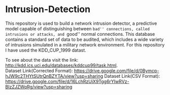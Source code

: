 # Intrusion-Detection
This repository is used to build a network intrusion detector, a predictive model capable of distinguishing between ``bad'' connections, called intrusions or attacks, and ``good'' normal connections. This database contains a standard set of data to be audited, which includes a wide variety of intrusions simulated in a military network environment. For this repository I have used the KDD_CUP_1999 datast.  

To see about the data visit the link: http://kdd.ics.uci.edu/databases/kddcup99/task.html.        
Dataset Link(Corrected Format): https://drive.google.com/file/d/0Bymcp-hJW9c2THYtSUtrQnBZYTA/view?usp=sharing
Dataset Link(CSV Format): https://drive.google.com/file/d/16LchRzUiX9Tgg6rYIwRVz-BIzZJZWqRg/view?usp=sharing
